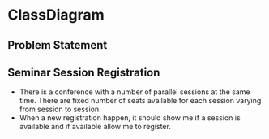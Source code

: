 # ClassDiagram

## Problem Statement

## Seminar Session Registration

- There is a conference with a number of parallel sessions at the same time. There are fixed number of seats available for each session varying from session to session.
- When a new registration happen, it should show me if a session is available and if available allow me to register.
